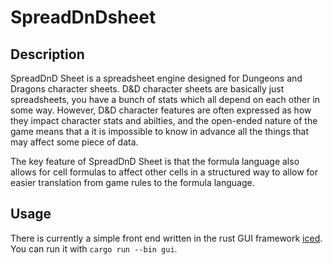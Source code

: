 # SpreadDnDsheet

## Description

SpreadDnD Sheet is a spreadsheet engine designed for Dungeons and Dragons character sheets. D&D character sheets are basically just spreadsheets, you have a bunch of stats which all depend on each other in some way. However, D&D character features are often expressed as how they impact character stats and abilties, and the open-ended nature of the game means that a it is impossible to know in advance all the things that may affect some piece of data.

The key feature of SpreadDnD Sheet is that the formula language also allows for cell formulas to affect other cells in a structured way to allow for easier translation from game rules to the formula language.

## Usage

There is currently a simple front end written in the rust GUI framework [iced](https://iced.rs/). You can run it with `cargo run --bin gui`.